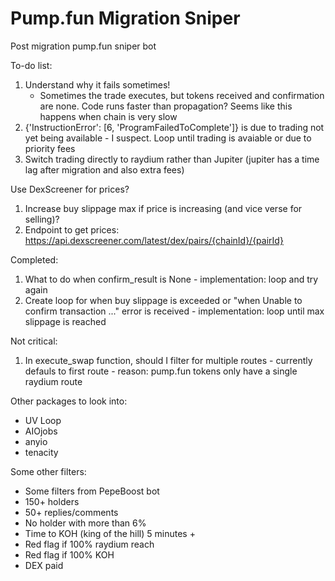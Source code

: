 # Pump.fun Migration Sniper
Post migration pump.fun sniper bot

To-do list:
1. Understand why it fails sometimes!
    - Sometimes the trade executes, but tokens received and confirmation are none. Code runs faster than propagation? Seems like this happens when chain is very slow
2. {'InstructionError': [6, 'ProgramFailedToComplete']} is due to trading not yet being available - I suspect. Loop until trading is avaiable or due to priority fees
3. Switch trading directly to raydium rather than Jupiter (jupiter has a time lag after migration and also extra fees)

Use DexScreener for prices?
1. Increase buy slippage max if price is increasing (and vice verse for selling)?
2. Endpoint to get prices: https://api.dexscreener.com/latest/dex/pairs/{chainId}/{pairId}


Completed:
1. What to do when confirm_result is None - implementation: loop and try again
2. Create loop for when buy slippage is exceeded or "when Unable to confirm transaction ..." error is received - implementation: loop until max slippage is reached

Not critical:
1. In execute_swap function, should I filter for multiple routes - currently defauls to first route - reason: pump.fun tokens only have a single raydium route

Other packages to look into:
 - UV Loop
 - AIOjobs
 - anyio
 - tenacity



Some other filters:
- Some filters from PepeBoost bot
- 150+ holders
- 50+ replies/comments
- No holder with more than 6%
- Time to KOH (king of the hill) 5 minutes +
- Red flag if 100% raydium reach
- Red flag if 100% KOH
- DEX paid
